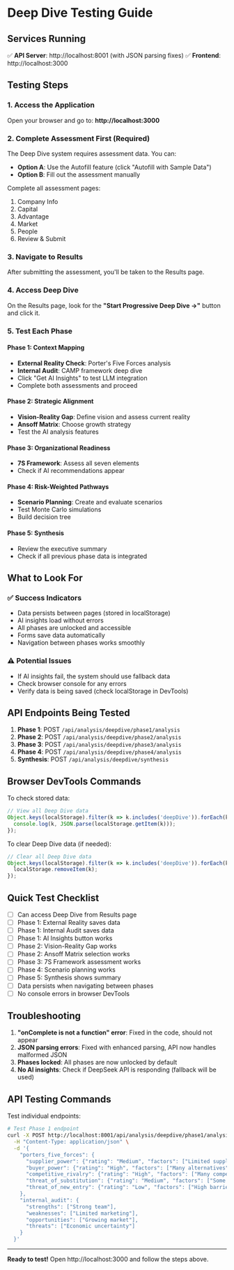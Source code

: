 # Deep Dive Testing Guide

## Services Running
✅ **API Server**: http://localhost:8001 (with JSON parsing fixes)
✅ **Frontend**: http://localhost:3000

## Testing Steps

### 1. Access the Application
Open your browser and go to: **http://localhost:3000**

### 2. Complete Assessment First (Required)
The Deep Dive system requires assessment data. You can:
- **Option A**: Use the Autofill feature (click "Autofill with Sample Data")
- **Option B**: Fill out the assessment manually

Complete all assessment pages:
1. Company Info
2. Capital
3. Advantage
4. Market
5. People
6. Review & Submit

### 3. Navigate to Results
After submitting the assessment, you'll be taken to the Results page.

### 4. Access Deep Dive
On the Results page, look for the **"Start Progressive Deep Dive →"** button and click it.

### 5. Test Each Phase

#### Phase 1: Context Mapping
- **External Reality Check**: Porter's Five Forces analysis
- **Internal Audit**: CAMP framework deep dive
- Click "Get AI Insights" to test LLM integration
- Complete both assessments and proceed

#### Phase 2: Strategic Alignment
- **Vision-Reality Gap**: Define vision and assess current reality
- **Ansoff Matrix**: Choose growth strategy
- Test the AI analysis features

#### Phase 3: Organizational Readiness
- **7S Framework**: Assess all seven elements
- Check if AI recommendations appear

#### Phase 4: Risk-Weighted Pathways
- **Scenario Planning**: Create and evaluate scenarios
- Test Monte Carlo simulations
- Build decision tree

#### Phase 5: Synthesis
- Review the executive summary
- Check if all previous phase data is integrated

## What to Look For

### ✅ Success Indicators
- Data persists between pages (stored in localStorage)
- AI insights load without errors
- All phases are unlocked and accessible
- Forms save data automatically
- Navigation between phases works smoothly

### ⚠️ Potential Issues
- If AI insights fail, the system should use fallback data
- Check browser console for any errors
- Verify data is being saved (check localStorage in DevTools)

## API Endpoints Being Tested

1. **Phase 1**: POST `/api/analysis/deepdive/phase1/analysis`
2. **Phase 2**: POST `/api/analysis/deepdive/phase2/analysis`
3. **Phase 3**: POST `/api/analysis/deepdive/phase3/analysis`
4. **Phase 4**: POST `/api/analysis/deepdive/phase4/analysis`
5. **Synthesis**: POST `/api/analysis/deepdive/synthesis`

## Browser DevTools Commands

To check stored data:
```javascript
// View all Deep Dive data
Object.keys(localStorage).filter(k => k.includes('deepDive')).forEach(k => {
  console.log(k, JSON.parse(localStorage.getItem(k)));
});
```

To clear Deep Dive data (if needed):
```javascript
// Clear all Deep Dive data
Object.keys(localStorage).filter(k => k.includes('deepDive')).forEach(k => {
  localStorage.removeItem(k);
});
```

## Quick Test Checklist

- [ ] Can access Deep Dive from Results page
- [ ] Phase 1: External Reality saves data
- [ ] Phase 1: Internal Audit saves data
- [ ] Phase 1: AI Insights button works
- [ ] Phase 2: Vision-Reality Gap works
- [ ] Phase 2: Ansoff Matrix selection works
- [ ] Phase 3: 7S Framework assessment works
- [ ] Phase 4: Scenario planning works
- [ ] Phase 5: Synthesis shows summary
- [ ] Data persists when navigating between phases
- [ ] No console errors in browser DevTools

## Troubleshooting

1. **"onComplete is not a function" error**: Fixed in the code, should not appear
2. **JSON parsing errors**: Fixed with enhanced parsing, API now handles malformed JSON
3. **Phases locked**: All phases are now unlocked by default
4. **No AI insights**: Check if DeepSeek API is responding (fallback will be used)

## API Testing Commands

Test individual endpoints:
```bash
# Test Phase 1 endpoint
curl -X POST http://localhost:8001/api/analysis/deepdive/phase1/analysis \
  -H "Content-Type: application/json" \
  -d '{
    "porters_five_forces": {
      "supplier_power": {"rating": "Medium", "factors": ["Limited suppliers"], "score": 6.5},
      "buyer_power": {"rating": "High", "factors": ["Many alternatives"], "score": 7.8},
      "competitive_rivalry": {"rating": "High", "factors": ["Many competitors"], "score": 8.2},
      "threat_of_substitution": {"rating": "Medium", "factors": ["Some alternatives"], "score": 5.5},
      "threat_of_new_entry": {"rating": "Low", "factors": ["High barriers"], "score": 3.2}
    },
    "internal_audit": {
      "strengths": ["Strong team"],
      "weaknesses": ["Limited marketing"],
      "opportunities": ["Growing market"],
      "threats": ["Economic uncertainty"]
    }
  }'
```

---
**Ready to test!** Open http://localhost:3000 and follow the steps above.